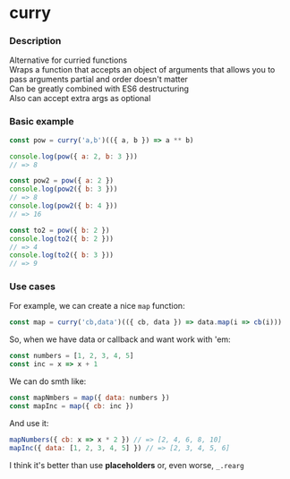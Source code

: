 # curry

### Description

Alternative for curried functions  
Wraps a function that accepts an object of arguments that allows you to pass arguments partial and order doesn't matter  
Can be greatly combined with ES6 destructuring  
Also can accept extra args as optional

### Basic example

```javascript
const pow = curry('a,b')(({ a, b }) => a ** b)

console.log(pow({ a: 2, b: 3 }))
// => 8

const pow2 = pow({ a: 2 })
console.log(pow2({ b: 3 }))
// => 8
console.log(pow2({ b: 4 }))
// => 16

const to2 = pow({ b: 2 })
console.log(to2({ b: 2 }))
// => 4
console.log(to2({ b: 3 }))
// => 9
```

### Use cases

For example, we can create a nice `map` function:

```javascript
const map = curry('cb,data')(({ cb, data }) => data.map(i => cb(i)))
```

So, when we have data or callback and want work with 'em:

```javascript
const numbers = [1, 2, 3, 4, 5]
const inc = x => x + 1
```

We can do smth like:

```javascript
const mapNmbers = map({ data: numbers })
const mapInc = map({ cb: inc })
```

And use it:

```javascript
mapNumbers({ cb: x => x * 2 }) // => [2, 4, 6, 8, 10]
mapInc({ data: [1, 2, 3, 4, 5] }) // => [2, 3, 4, 5, 6]
```

I think it's better than use **placeholders** or, even worse, `_.rearg`
